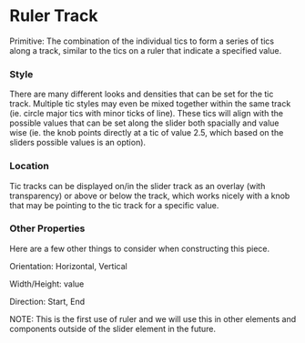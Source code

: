 # Ruler Track

Primitive: The combination of the individual tics to form a series of tics along a track, similar to the tics on a ruler that indicate a specified value.

### Style

There are many different looks and densities that can be set for the tic track.  Multiple tic styles may even be mixed together within the same track (ie. circle major tics with minor ticks of line).  These tics will align with the possible values that can be set along the slider both spacially and value wise (ie. the knob points directly at a tic of value 2.5, which based on the sliders possible values is an option).

### Location

Tic tracks can be displayed on/in the slider track as an overlay (with transparency) or above or below the track, which works nicely with a knob that may be pointing to the tic track for a specific value.

### Other Properties

Here are a few other things to consider when constructing this piece.

Orientation: Horizontal, Vertical

Width/Height: value

Direction: Start, End

NOTE: This is the first use of ruler and we will use this in other elements and components outside of the slider element in the future.